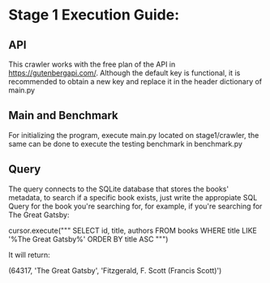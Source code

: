 # Stage 1 Execution Guide:

## API

This crawler works with the free plan of the API in https://gutenbergapi.com/. Although the default key is functional, it is recommended to obtain a new key and replace it in the header dictionary of main.py

## Main and Benchmark

For initializing the program, execute main.py located on stage1/crawler, the same can be done to execute the testing benchmark in benchmark.py

## Query

The query connects to the SQLite database that stores the books' metadata, to search if a specific book exists, just write the appropiate SQL Query for the book you're searching for, for example, if you're searching for The Great Gatsby:

cursor.execute("""
    SELECT id, title, authors
    FROM books
    WHERE title LIKE '%The Great Gatsby%'
    ORDER BY title ASC
""")

It will return:

(64317, 'The Great Gatsby', 'Fitzgerald, F. Scott (Francis Scott)')
